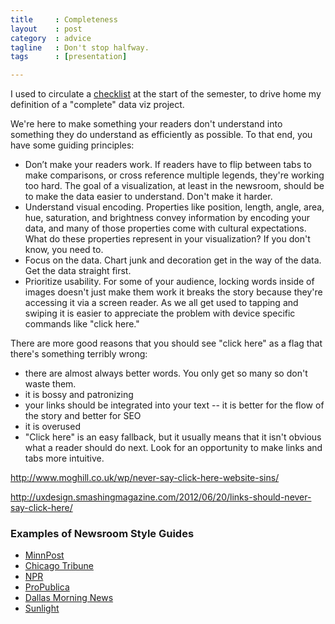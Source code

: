 ```yaml
---
title     : Completeness
layout    : post
category  : advice
tagline   : Don't stop halfway.
tags      : [presentation]

---
```


I used to circulate a [checklist](http://datadrivenjournalism.fall.2013.journalism.cuny.edu/checklist/) at the start of the semester, to drive home my definition of a "complete" data viz project. 

We're here to make something your readers don't understand into something they do understand as efficiently as possible. To that end, you have some guiding principles:

+ Don’t make your readers work. If readers have to flip between tabs to make comparisons, or cross reference multiple legends, they're working too hard. The goal of a visualization, at least in the newsroom, should be to make the data easier to understand. Don't make it harder.
+ Understand visual encoding. Properties like position, length, angle, area, hue, saturation, and brightness convey information by encoding your data, and many of those properties come with cultural expectations. What do these properties represent in your visualization? If you don't know, you need to.
+ Focus on the data. Chart junk and decoration get in the way of the data. Get the data straight first.
+ Prioritize usability. For some of your audience, locking words inside of images doesn't just make them work it breaks the story because they're accessing it via a screen reader. As we all get used to tapping and swiping it is easier to appreciate the problem with device specific commands like "click here." 

There are more good reasons that you should see "click here" as a flag that there's something terribly wrong:

 + there are almost always better words. You only get so many so don't waste them. 
 + it is bossy and patronizing
 + your links should be integrated into your text -- it is better for the flow of the story and better for SEO
 + it is overused
 + "Click here" is an easy fallback, but it usually means that it isn't obvious what a reader should do next. Look for an opportunity to make links and tabs more intuitive. 
 
<http://www.moghill.co.uk/wp/never-say-click-here-website-sins/> 
 
<http://uxdesign.smashingmagazine.com/2012/06/20/links-should-never-say-click-here/>

### Examples of Newsroom Style Guides

+ [MinnPost](http://code.minnpost.com/minnpost-styles/)
+ [Chicago Tribune](http://newsapps.github.io/bootstrap/styleguide/)
+ [NPR](https://github.com/nprapps/bestpractices)
+ [ProPublica](https://github.com/propublica/guides/)
+ [Dallas Morning News](https://knightcenter.utexas.edu/mooc/file/tdmn_graphics.pdf)
+ [Sunlight](http://design.sunlightlabs.com/projects/Sunlight-StyleGuide-DataViz.pdf)

